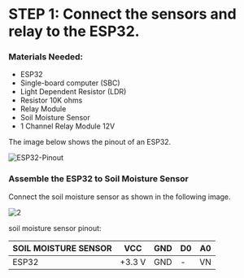 # STEP 1: Connect the sensors and relay to the ESP32.

### Materials Needed:
- ESP32
- Single-board computer (SBC)
- Light Dependent Resistor (LDR)
- Resistor 10K ohms
- Relay Module
- Soil Moisture Sensor
- 1 Channel Relay Module 12V

 The image below shows the pinout of an ESP32.

![ESP32-Pinout](https://github.com/RicardoBozollan/SmartGreens_IoT/assets/163909522/0ef3eec4-5258-40cb-9af9-7b21e8751342)


### Assemble the ESP32 to Soil Moisture Sensor

Connect the soil moisture sensor as shown in the following image.

![2](https://github.com/RicardoBozollan/SmartGreens_IoT/assets/163909522/05e23f2b-5f3e-4bcf-8b75-c2c5c52b3be3)

soil moisture sensor pinout:

| SOIL MOISTURE SENSOR | VCC | GND | D0 | A0 |
|----------|----------|----------|----------|----------|
| ESP32  | +3.3 V  | GND  |  -  |  VN  |
